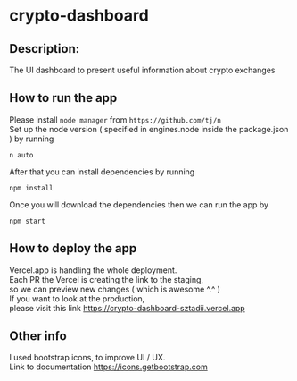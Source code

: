 # crypto-dashboard

## Description:
The UI dashboard to present useful information about crypto exchanges

## How to run the app
Please install `node manager` from `https://github.com/tj/n` <br>
Set up the node version ( specified in engines.node inside the package.json ) by running
```
n auto
```
After that you can install dependencies by running
```
npm install
```
Once you will download the dependencies then we can run the app by
```
npm start
```

## How to deploy the app
Vercel.app is handling the whole deployment. <br>
Each PR the Vercel is creating the link to the staging, <br>
so we can preview new changes ( which is awesome ^.^ ) <br>
If you want to look at the production, <br>
please visit this link https://crypto-dashboard-sztadii.vercel.app

## Other info
I used bootstrap icons, to improve UI / UX. <br>
Link to documentation https://icons.getbootstrap.com <br>
